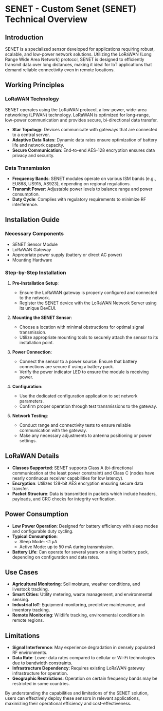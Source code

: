 # SENET - Custom Senet (SENET) Technical Overview

## Introduction
SENET is a specialized sensor developed for applications requiring robust, scalable, and low-power network solutions. Utilizing the LoRaWAN (Long Range Wide Area Network) protocol, SENET is designed to efficiently transmit data over long distances, making it ideal for IoT applications that demand reliable connectivity even in remote locations.

## Working Principles

### LoRaWAN Technology
SENET operates using the LoRaWAN protocol, a low-power, wide-area networking (LPWAN) technology. LoRaWAN is optimized for long-range, low-power communication and provides secure, bi-directional data transfer.

- **Star Topology**: Devices communicate with gateways that are connected to a central server.
- **Adaptive Data Rates**: Dynamic data rates ensure optimization of battery life and network capacity.
- **Secure Communication**: End-to-end AES-128 encryption ensures data privacy and security.

### Data Transmission
- **Frequency Bands**: SENET modules operate on various ISM bands (e.g., EU868, US915, AS923), depending on regional regulations.
- **Transmit Power**: Adjustable power levels to balance range and power consumption.
- **Duty Cycle**: Complies with regulatory requirements to minimize RF interference.

## Installation Guide

### Necessary Components
- SENET Sensor Module
- LoRaWAN Gateway
- Appropriate power supply (battery or direct AC power)
- Mounting Hardware

### Step-by-Step Installation
1. **Pre-Installation Setup**:
   - Ensure the LoRaWAN gateway is properly configured and connected to the network.
   - Register the SENET device with the LoRaWAN Network Server using its unique DevEUI.

2. **Mounting the SENET Sensor**:
   - Choose a location with minimal obstructions for optimal signal transmission.
   - Utilize appropriate mounting tools to securely attach the sensor to its installation point.

3. **Power Connection**:
   - Connect the sensor to a power source. Ensure that battery connections are secure if using a battery pack.
   - Verify the power indicator LED to ensure the module is receiving power.

4. **Configuration**:
   - Use the dedicated configuration application to set network parameters.
   - Confirm proper operation through test transmissions to the gateway.

5. **Network Testing**:
   - Conduct range and connectivity tests to ensure reliable communication with the gateway.
   - Make any necessary adjustments to antenna positioning or power settings.

## LoRaWAN Details
- **Classes Supported**: SENET supports Class A (bi-directional communication at the least power constraint) and Class C (nodes have nearly continuous receiver capabilities for low latency).
- **Encryption**: Utilizes 128-bit AES encryption ensuring secure data transfer.
- **Packet Structure**: Data is transmitted in packets which include headers, payloads, and CRC checks for integrity verification.

## Power Consumption
- **Low Power Operation**: Designed for battery efficiency with sleep modes and configurable duty cycling.
- **Typical Consumption**: 
  - Sleep Mode: <1 µA
  - Active Mode: up to 50 mA during transmission.
- **Battery Life**: Can operate for several years on a single battery pack, depending on configuration and data rates.

## Use Cases
- **Agricultural Monitoring**: Soil moisture, weather conditions, and livestock tracking.
- **Smart Cities**: Utility metering, waste management, and environmental sensing.
- **Industrial IoT**: Equipment monitoring, predictive maintenance, and inventory tracking.
- **Remote Monitoring**: Wildlife tracking, environmental conditions in remote regions.

## Limitations
- **Signal Interference**: May experience degradation in densely populated RF environments.
- **Data Rate**: Lower data rates compared to cellular or Wi-Fi technologies due to bandwidth constraints.
- **Infrastructure Dependency**: Requires existing LoRaWAN gateway infrastructure for operation.
- **Geographic Restrictions**: Operation on certain frequency bands may be restricted in some countries.

By understanding the capabilities and limitations of the SENET solution, users can effectively deploy these sensors in relevant applications, maximizing their operational efficiency and cost-effectiveness.